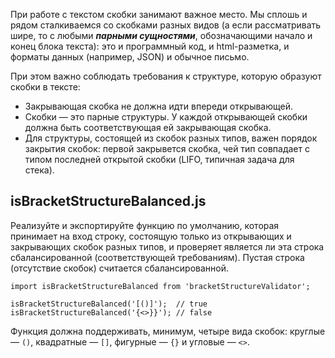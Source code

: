 При работе с текстом скобки занимают важное место. Мы сплошь и рядом сталкиваемся со скобками разных видов (а если рассматривать шире, то с любыми ***парными сущностями***, обозначающими начало и конец блока текста): это и программный код, и html-разметка, и форматы данных (например, JSON) и обычное письмо.

При этом важно соблюдать требования к структуре, которую образуют скобки в тексте:

* Закрывающая скобка не должна идти впереди открывающей.
* Скобки — это парные структуры. У каждой открывающей скобки должна быть соответствующая ей закрывающая скобка.
* Для структуры, состоящей из скобок разных типов, важен порядок закрытия скобок: первой закрывется скобка, чей тип совпадает с типом последней открытой скобки (LIFO, типичная задача для стека).

## isBracketStructureBalanced.js

Реализуйте и экспортируйте функцию по умолчанию, которая принимает на вход строку, состоящую только из открывающих и закрывающих скобок разных типов, и проверяет является ли эта строка сбалансированной (соответствующей требованиям). Пустая строка (отсутствие скобок) считается сбалансированной.

```
import isBracketStructureBalanced from 'bracketStructureValidator';

isBracketStructureBalanced('[()]');  // true
isBracketStructureBalanced('{<>}}'); // false
```

Функция должна поддерживать, минимум, четыре вида скобок: круглые — `()`, квадратные — `[]`, фигурные — `{}` и угловые — `<>`.

